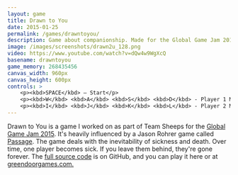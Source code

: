 ```yaml
---
layout: game
title: Drawn to You
date: 2015-01-25
permalink: /games/drawntoyou/
description: Game about companionship. Made for the Global Game Jam 2015.
image: /images/screenshots/drawn2u_128.png
video: https://www.youtube.com/watch?v=dQw4w9WgXcQ
basename: drawntoyou
game_memory: 268435456
canvas_width: 960px
canvas_height: 600px
controls: >
    <p><kbd>SPACE</kbd> — Start</p>
    <p><kbd>W</kbd> <kbd>A</kbd> <kbd>S</kbd> <kbd>D</kbd> - Player 1 Movement</p>
    <p><kbd>I</kbd> <kbd>J</kbd> <kbd>K</kbd> <kbd>L</kbd> - Player 2 Movement</p>
---
```


Drawn to You is a game I worked on as part of Team Sheeps for the [Global Game Jam 2015][ggj]. It's heavily influenced by a Jason Rohrer game called [Passage][passage]. The game deals with the inevitability of sickness and death. Over time, one player becomes sick. If you leave them behind, they're gone forever. The [full source code][sourcecode] is on GitHub, and you can play it here or at [greendoorgames.com.][greendoorgames]

[ggj]: http://globalgamejam.org/2015/games/drawn-you
[passage]: http://hcsoftware.sourceforge.net/passage/
[sourcecode]: https://github.com/EaganRackley/TeamSheeps2015
[greendoorgames]: http://greendoorgames.com/DrawnToYou/WebPlayer.html
